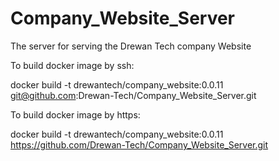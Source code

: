 # Company_Website_Server
The server for serving the Drewan Tech company Website

To build docker image by ssh:

docker build -t drewantech/company_website:0.0.11 git@github.com:Drewan-Tech/Company_Website_Server.git

To build docker image by https:

docker build -t drewantech/company_website:0.0.11 https://github.com/Drewan-Tech/Company_Website_Server.git

